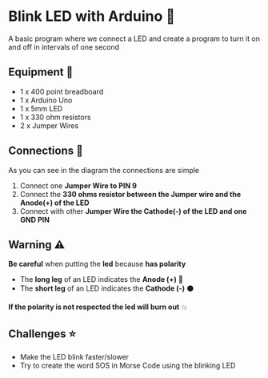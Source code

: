 # Blink LED with Arduino :pencil:

A basic program where we connect a LED and create a program to turn it on and off in intervals of one second

## Equipment :wrench:

- 1 x 400 point breadboard
- 1 x Arduino Uno
- 1 x 5mm LED
- 1 x 330 ohm resistors
- 2 x Jumper Wires
  
## Connections :electric_plug:
As you can see in the diagram the connections are simple
 
 1. Connect one **Jumper Wire to PIN 9**
 2. Connect the **330 ohms resistor between the Jumper wire and the
    Anode(+) of the LED**
 3. Connect with other **Jumper Wire the Cathode(-) of the LED and one GND
    PIN**

## Warning :warning:

**Be careful** when putting the **led** because **has polarity**
- The **long leg** of an LED indicates the **Anode (+)** :red_circle:
- The **short leg** of an LED indicates the **Cathode (-)** :black_circle:

**If the polarity is not respected the led will burn out** :boom:

## Challenges :star:

 - Make the LED blink faster/slower
 -  Try to create the word SOS in Morse Code using the blinking LED